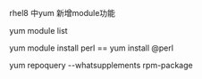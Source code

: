 rhel8 中yum 新增module功能

yum module list

yum module install perl  == yum install @perl

yum repoquery --whatsupplements  rpm-package